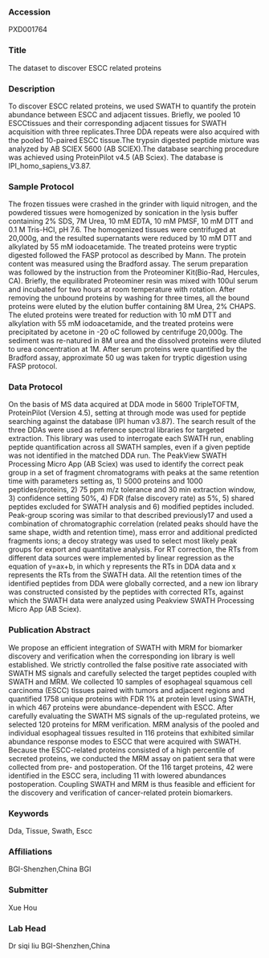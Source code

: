 ### Accession
PXD001764

### Title
The dataset to discover ESCC related proteins

### Description
To discover ESCC related proteins, we used SWATH to quantify the protein abundance between ESCC and adjacent tissues. Briefly, we pooled 10 ESCCtissues and their corresponding adjacent tissues for SWATH acquisition with three replicates.Three DDA repeats were also acquired with the pooled 10-paired ESCC tissue.The trypsin digested peptide mixture was analyzed by AB SCIEX 5600 (AB SCIEX).The database searching procedure was achieved using ProteinPilot v4.5 (AB Sciex). The database is IPI_homo_sapiens_V3.87.

### Sample Protocol
The frozen tissues were crashed in the grinder with liquid nitrogen, and the powdered tissues were homogenized by sonication in the lysis buffer containing 2% SDS, 7M Urea, 10 mM EDTA, 10 mM PMSF, 10 mM DTT and 0.1 M Tris-HCl, pH 7.6. The homogenized tissues were centrifuged at 20,000g, and the resulted supernatants were reduced by 10 mM DTT and alkylated by 55 mM iodoacetamide. The treated proteins were tryptic digested followed the FASP protocol as described by Mann. The protein content was measured using the Bradford assay.  The serum preparation was followed by the instruction from the Proteominer Kit(Bio-Rad, Hercules, CA). Briefly, the equilibrated Proteominer resin was mixed with 100ul serum and incubated for two hours at room temperature with rotation. After removing the unbound proteins by washing for three times, all the bound proteins were eluted by the elution buffer containing 8M Urea, 2% CHAPS. The eluted proteins were treated for reduction with 10 mM DTT and alkylation with 55 mM iodoacetamide, and the treated proteins were precipitated by acetone in -20 oC followed by centrifuge 20,000g. The sediment was re-natured in 8M urea and the dissolved proteins were diluted to urea concentration at 1M. After serum proteins were quantified by the Bradford assay, approximate 50 ug was taken for tryptic digestion using FASP protocol.

### Data Protocol
On the basis of MS data acquired at DDA mode in 5600 TripleTOFTM, ProteinPilot (Version 4.5), setting at through mode was used for peptide searching against the database (IPI human v3.87).  The search result of the three DDAs were used as reference spectral libraries for targeted extraction. This library was used to interrogate each SWATH run, enabling peptide quantification across all SWATH samples, even if a given peptide was not identified in the matched DDA run. The PeakView SWATH Processing Micro App (AB Sciex) was used to identify the correct peak group in a set of fragment chromatograms with peaks at the same retention time with parameters setting as, 1) 5000 proteins and 1000 peptides/proteins, 2) 75 ppm m/z tolerance and 30 min extraction window, 3) confidence setting 50%, 4) FDR (false discovery rate) as 5%, 5) shared peptides excluded for SWATH analysis and 6) modified peptides included. Peak-group scoring was similar to that described previously17 and used a combination of chromatographic correlation (related peaks should have the same shape, width and retention time), mass error and additional predicted fragments ions; a decoy strategy was used to select most likely peak groups for export and quantitative analysis. For RT correction, the RTs from different data sources were implemented by linear regression as the equation of y=ax+b, in which y represents the RTs in DDA data and x represents the RTs from the SWATH data. All the retention times of the identified peptides from DDA were globally corrected, and a new ion library was constructed consisted by the peptides with corrected RTs, against which the SWATH data were analyzed using Peakview SWATH Processing Micro App (AB Sciex).

### Publication Abstract
We propose an efficient integration of SWATH with MRM for biomarker discovery and verification when the corresponding ion library is well established. We strictly controlled the false positive rate associated with SWATH MS signals and carefully selected the target peptides coupled with SWATH and MRM. We collected 10 samples of esophageal squamous cell carcinoma (ESCC) tissues paired with tumors and adjacent regions and quantified 1758 unique proteins with FDR 1% at protein level using SWATH, in which 467 proteins were abundance-dependent with ESCC. After carefully evaluating the SWATH MS signals of the up-regulated proteins, we selected 120 proteins for MRM verification. MRM analysis of the pooled and individual esophageal tissues resulted in 116 proteins that exhibited similar abundance response modes to ESCC that were acquired with SWATH. Because the ESCC-related proteins consisted of a high percentile of secreted proteins, we conducted the MRM assay on patient sera that were collected from pre- and postoperation. Of the 116 target proteins, 42 were identified in the ESCC sera, including 11 with lowered abundances postoperation. Coupling SWATH and MRM is thus feasible and efficient for the discovery and verification of cancer-related protein biomarkers.

### Keywords
Dda, Tissue, Swath, Escc

### Affiliations
BGI-Shenzhen,China
BGI

### Submitter
Xue Hou

### Lab Head
Dr siqi liu
BGI-Shenzhen,China


